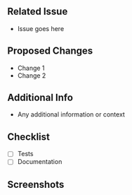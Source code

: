 ## Related Issue
- Issue goes here

## Proposed Changes
- Change 1
- Change 2

## Additional Info
- Any additional information or context

## Checklist
- [ ] Tests
- [ ] Documentation

## Screenshots
